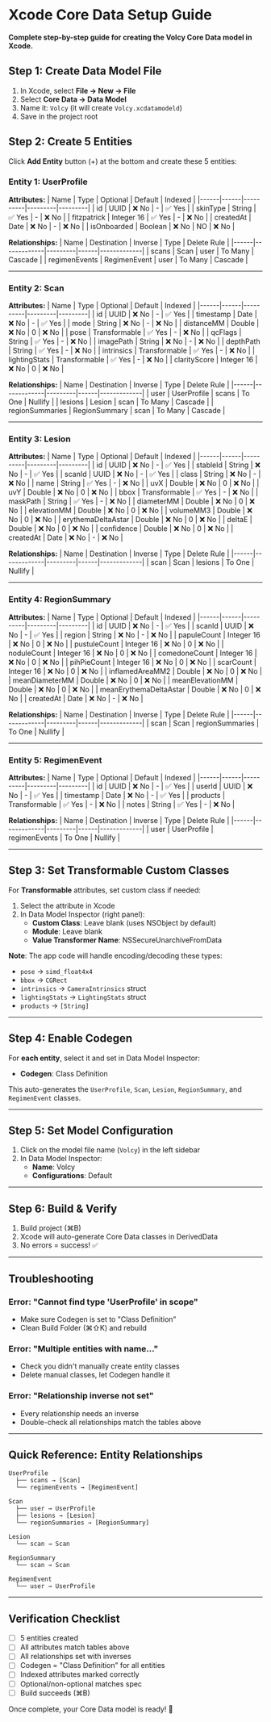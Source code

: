 # Xcode Core Data Setup Guide

**Complete step-by-step guide for creating the Volcy Core Data model in Xcode.**

## Step 1: Create Data Model File

1. In Xcode, select **File → New → File**
2. Select **Core Data → Data Model**
3. Name it: `Volcy` (it will create `Volcy.xcdatamodeld`)
4. Save in the project root

## Step 2: Create 5 Entities

Click **Add Entity** button (+) at the bottom and create these 5 entities:

### Entity 1: UserProfile

**Attributes:**
| Name | Type | Optional | Default | Indexed |
|------|------|----------|---------|---------|
| id | UUID | ❌ No | - | ✅ Yes |
| skinType | String | ✅ Yes | - | ❌ No |
| fitzpatrick | Integer 16 | ✅ Yes | - | ❌ No |
| createdAt | Date | ❌ No | - | ❌ No |
| isOnboarded | Boolean | ❌ No | NO | ❌ No |

**Relationships:**
| Name | Destination | Inverse | Type | Delete Rule |
|------|-------------|---------|------|-------------|
| scans | Scan | user | To Many | Cascade |
| regimenEvents | RegimenEvent | user | To Many | Cascade |

---

### Entity 2: Scan

**Attributes:**
| Name | Type | Optional | Default | Indexed |
|------|------|----------|---------|---------|
| id | UUID | ❌ No | - | ✅ Yes |
| timestamp | Date | ❌ No | - | ✅ Yes |
| mode | String | ❌ No | - | ❌ No |
| distanceMM | Double | ❌ No | 0 | ❌ No |
| pose | Transformable | ✅ Yes | - | ❌ No |
| qcFlags | String | ✅ Yes | - | ❌ No |
| imagePath | String | ❌ No | - | ❌ No |
| depthPath | String | ✅ Yes | - | ❌ No |
| intrinsics | Transformable | ✅ Yes | - | ❌ No |
| lightingStats | Transformable | ✅ Yes | - | ❌ No |
| clarityScore | Integer 16 | ❌ No | 0 | ❌ No |

**Relationships:**
| Name | Destination | Inverse | Type | Delete Rule |
|------|-------------|---------|------|-------------|
| user | UserProfile | scans | To One | Nullify |
| lesions | Lesion | scan | To Many | Cascade |
| regionSummaries | RegionSummary | scan | To Many | Cascade |

---

### Entity 3: Lesion

**Attributes:**
| Name | Type | Optional | Default | Indexed |
|------|------|----------|---------|---------|
| id | UUID | ❌ No | - | ✅ Yes |
| stableId | String | ❌ No | - | ✅ Yes |
| scanId | UUID | ❌ No | - | ✅ Yes |
| class | String | ❌ No | - | ❌ No |
| name | String | ✅ Yes | - | ❌ No |
| uvX | Double | ❌ No | 0 | ❌ No |
| uvY | Double | ❌ No | 0 | ❌ No |
| bbox | Transformable | ✅ Yes | - | ❌ No |
| maskPath | String | ✅ Yes | - | ❌ No |
| diameterMM | Double | ❌ No | 0 | ❌ No |
| elevationMM | Double | ❌ No | 0 | ❌ No |
| volumeMM3 | Double | ❌ No | 0 | ❌ No |
| erythemaDeltaAstar | Double | ❌ No | 0 | ❌ No |
| deltaE | Double | ❌ No | 0 | ❌ No |
| confidence | Double | ❌ No | 0 | ❌ No |
| createdAt | Date | ❌ No | - | ❌ No |

**Relationships:**
| Name | Destination | Inverse | Type | Delete Rule |
|------|-------------|---------|------|-------------|
| scan | Scan | lesions | To One | Nullify |

---

### Entity 4: RegionSummary

**Attributes:**
| Name | Type | Optional | Default | Indexed |
|------|------|----------|---------|---------|
| id | UUID | ❌ No | - | ✅ Yes |
| scanId | UUID | ❌ No | - | ✅ Yes |
| region | String | ❌ No | - | ❌ No |
| papuleCount | Integer 16 | ❌ No | 0 | ❌ No |
| pustuleCount | Integer 16 | ❌ No | 0 | ❌ No |
| noduleCount | Integer 16 | ❌ No | 0 | ❌ No |
| comedoneCount | Integer 16 | ❌ No | 0 | ❌ No |
| pihPieCount | Integer 16 | ❌ No | 0 | ❌ No |
| scarCount | Integer 16 | ❌ No | 0 | ❌ No |
| inflamedAreaMM2 | Double | ❌ No | 0 | ❌ No |
| meanDiameterMM | Double | ❌ No | 0 | ❌ No |
| meanElevationMM | Double | ❌ No | 0 | ❌ No |
| meanErythemaDeltaAstar | Double | ❌ No | 0 | ❌ No |
| createdAt | Date | ❌ No | - | ❌ No |

**Relationships:**
| Name | Destination | Inverse | Type | Delete Rule |
|------|-------------|---------|------|-------------|
| scan | Scan | regionSummaries | To One | Nullify |

---

### Entity 5: RegimenEvent

**Attributes:**
| Name | Type | Optional | Default | Indexed |
|------|------|----------|---------|---------|
| id | UUID | ❌ No | - | ✅ Yes |
| userId | UUID | ❌ No | - | ✅ Yes |
| timestamp | Date | ❌ No | - | ✅ Yes |
| products | Transformable | ✅ Yes | - | ❌ No |
| notes | String | ✅ Yes | - | ❌ No |

**Relationships:**
| Name | Destination | Inverse | Type | Delete Rule |
|------|-------------|---------|------|-------------|
| user | UserProfile | regimenEvents | To One | Nullify |

---

## Step 3: Set Transformable Custom Classes

For **Transformable** attributes, set custom class if needed:

1. Select the attribute in Xcode
2. In Data Model Inspector (right panel):
   - **Custom Class**: Leave blank (uses NSObject by default)
   - **Module**: Leave blank
   - **Value Transformer Name**: NSSecureUnarchiveFromData

**Note**: The app code will handle encoding/decoding these types:
- `pose` → `simd_float4x4`
- `bbox` → `CGRect`
- `intrinsics` → `CameraIntrinsics` struct
- `lightingStats` → `LightingStats` struct
- `products` → `[String]`

---

## Step 4: Enable Codegen

For **each entity**, select it and set in Data Model Inspector:

- **Codegen**: Class Definition

This auto-generates the `UserProfile`, `Scan`, `Lesion`, `RegionSummary`, and `RegimenEvent` classes.

---

## Step 5: Set Model Configuration

1. Click on the model file name (`Volcy`) in the left sidebar
2. In Data Model Inspector:
   - **Name**: Volcy
   - **Configurations**: Default

---

## Step 6: Build & Verify

1. Build project (⌘B)
2. Xcode will auto-generate Core Data classes in DerivedData
3. No errors = success! ✅

---

## Troubleshooting

### Error: "Cannot find type 'UserProfile' in scope"
- Make sure Codegen is set to "Class Definition"
- Clean Build Folder (⌘⇧K) and rebuild

### Error: "Multiple entities with name..."
- Check you didn't manually create entity classes
- Delete manual classes, let Codegen handle it

### Error: "Relationship inverse not set"
- Every relationship needs an inverse
- Double-check all relationships match the tables above

---

## Quick Reference: Entity Relationships

```
UserProfile
  ├── scans → [Scan]
  └── regimenEvents → [RegimenEvent]

Scan
  ├── user → UserProfile
  ├── lesions → [Lesion]
  └── regionSummaries → [RegionSummary]

Lesion
  └── scan → Scan

RegionSummary
  └── scan → Scan

RegimenEvent
  └── user → UserProfile
```

---

## Verification Checklist

- [ ] 5 entities created
- [ ] All attributes match tables above
- [ ] All relationships set with inverses
- [ ] Codegen = "Class Definition" for all entities
- [ ] Indexed attributes marked correctly
- [ ] Optional/non-optional matches spec
- [ ] Build succeeds (⌘B)

Once complete, your Core Data model is ready! 🎉
